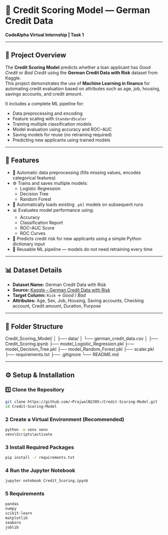 # 🏦 Credit Scoring Model — German Credit Data  
**CodeAlpha Virtual Internship | Task 1**

---

## 📘 Project Overview
The **Credit Scoring Model** predicts whether a loan applicant has *Good Credit* or *Bad Credit* using the **German Credit Data with Risk** dataset from Kaggle.  
This project demonstrates the use of **Machine Learning in finance** for automating credit evaluation based on attributes such as age, job, housing, savings accounts, and credit amount.

It includes a complete ML pipeline for:
- Data preprocessing and encoding  
- Feature scaling with `StandardScaler`  
- Training multiple classification models  
- Model evaluation using accuracy and ROC–AUC  
- Saving models for reuse (no retraining required)  
- Predicting new applicants using trained models  

---

## 🚀 Features
- 🧩 Automatic data preprocessing (fills missing values, encodes categorical features)
- ⚙️ Trains and saves multiple models:
  - Logistic Regression  
  - Decision Tree  
  - Random Forest  
- 💾 Automatically loads existing `.pkl` models on subsequent runs  
- 📊 Evaluates model performance using:
  - Accuracy  
  - Classification Report  
  - ROC–AUC Score  
  - ROC Curves  
- 🤖 Predicts credit risk for new applicants using a simple Python dictionary input  
- 🔁 Reusable ML pipeline — models do not need retraining every time  

---

## 📊 Dataset Details
- **Dataset Name:** German Credit Data with Risk  
- **Source:** [Kaggle – German Credit Data with Risk](https://www.kaggle.com/datasets/kabure/german-credit-data-with-risk)  
- **Target Column:** `Risk` → *Good* / *Bad*  
- **Attributes:** Age, Sex, Job, Housing, Saving accounts, Checking account, Credit amount, Duration, Purpose  

---

## 📁 Folder Structure
Credit_Scoring_Model/
│
├── data/
│ └── german_credit_data.csv
│
├── Credit_Scoring.ipynb
├── model_Logistic_Regression.pkl
├── model_Decision_Tree.pkl
├── model_Random_Forest.pkl
├── scaler.pkl
├── requirements.txt
├── .gitignore
└── README.md


---

## ⚙️ Setup & Installation

### 1️⃣ Clone the Repository
```bash
git clone https://github.com/<PrajwalN2305>/Credit-Scoring-Model.git
cd Credit-Scoring-Model
```
### 2 Create a Virtual Environment (Recommended)
```bash
python -m venv venv
venv\Scripts\activate
```
### 3 Install Required Packages
```bash
pip install -r requirements.txt

```
### 4 Run the Jupyter Notebook
```bash
jupyter notebook Credit_Scoring.ipynb

```
### 5 Requirements
```bash
pandas
numpy
scikit-learn
matplotlib
seaborn
joblib

